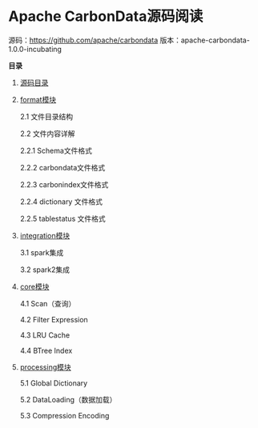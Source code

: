 Apache CarbonData源码阅读
=========================

源码：<https://github.com/apache/carbondata>
版本：apache-carbondata-1.0.0-incubating

**目录**

1. [源码目录](1-module-outline.md)

2. [format模块](2-format.md)

   2.1 文件目录结构

   2.2 文件内容详解
   
      2.2.1 Schema文件格式

      2.2.2 carbondata文件格式

      2.2.3 carbonindex文件格式

      2.2.4 dictionary 文件格式

      2.2.5 tablestatus 文件格式

3. [integration模块](3-integration.md)

   3.1 spark集成

   3.2 spark2集成

4. [core模块](4-core.md)

   4.1 Scan（查询）

   4.2 Filter Expression

   4.3 LRU Cache

   4.4 BTree Index

5. [processing模块](5-processing.md)

   5.1 Global Dictionary

   5.2 DataLoading（数据加载）

   5.3 Compression Encoding
